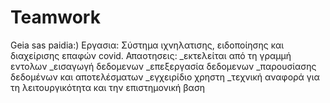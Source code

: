 # Teamwork

Geia sas paidia:)
Εργασια: 
Σύστημα ιχνηλατισης, ειδοποίησης και διαχείρισης επαφών covid.
Απαοτησεις:
_εκτελείται από τη γραμμή εντολων
_εισαγωγή δεδομενων
_επεξεργασία δεδομενων
_παρουσίασης δεδομένων και αποτελέσματων
_εγχειρίδιο χρηστη
_τεχνική αναφορά για τη λειτουργικότητα 
 και την επιστημονική βαση
